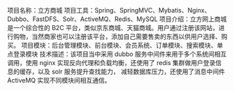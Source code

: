 项目名称：立方商城
项目工具：Spring、SpringMVC、Mybatis、Nginx、Dubbo、FastDFS、Solr、ActiveMQ、Redis、MySQL
项目介绍：立方网上商城是一个综合性的 B2C 平台，类似京东商城、天猫商城。用户通过注册该网站，进行购物，当然商家也可以注册该平台，添加自己需要售卖的东西以供用户选择、购买。
项目模块：后台管理模块、前台模块、会员系统、订单模块、搜索模块、单点登录模块
技术描述：该项目当中采用 dubbo 服务中间件来用于多个系统间相互调用，使用 nginx 实现反向代理和负载均衡，还使用了 redis 集群做用户登录信息的缓存，以及 solr 服务提升查找能力， 减轻数据库压力，还使用了消息中间件 ActiveMQ 实现不同模块间相互通信。
